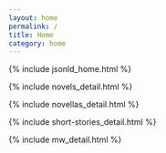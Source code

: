 ```yaml
---
layout: home
permalink: /
title: Home
category: home
---
```


{% include jsonld_home.html %}


<div class="{{ page.title }} homepage">

  <!-- NOVELS -->
  {% include novels_detail.html %}
    
  <!-- NOVELLAS -->
  {% include novellas_detail.html %}

   <!-- include optin6.html %} -->

  <!-- NOVELETTES
   include novelettes_detail.html %} -->

  <!-- SHORT STORIES -->
  {% include short-stories_detail.html %}

  <!-- MURDERWIKI -->
  {% include mw_detail.html %}

  <!-- include optin5.html %} -->

</div> <!-- end div homepage -->

